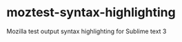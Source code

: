 moztest-syntax-highlighting
===========================

Mozilla test output syntax highlighting for Sublime text 3
